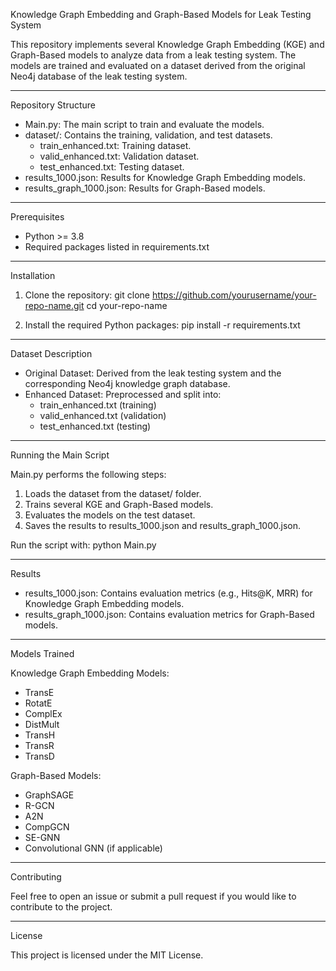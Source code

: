Knowledge Graph Embedding and Graph-Based Models for Leak Testing System

This repository implements several Knowledge Graph Embedding (KGE) and Graph-Based models to analyze data from a leak testing system. The models are trained and evaluated on a dataset derived from the original Neo4j database of the leak testing system.

--------------------------------------------------------------------------------

Repository Structure

- Main.py: The main script to train and evaluate the models.
- dataset/: Contains the training, validation, and test datasets.
  - train_enhanced.txt: Training dataset.
  - valid_enhanced.txt: Validation dataset.
  - test_enhanced.txt: Testing dataset.
- results_1000.json: Results for Knowledge Graph Embedding models.
- results_graph_1000.json: Results for Graph-Based models.

--------------------------------------------------------------------------------

Prerequisites

- Python >= 3.8
- Required packages listed in requirements.txt

--------------------------------------------------------------------------------

Installation

1. Clone the repository:
   git clone https://github.com/yourusername/your-repo-name.git
   cd your-repo-name

2. Install the required Python packages:
   pip install -r requirements.txt

--------------------------------------------------------------------------------

Dataset Description

- Original Dataset: Derived from the leak testing system and the corresponding Neo4j knowledge graph database.
- Enhanced Dataset: Preprocessed and split into:
  - train_enhanced.txt (training)
  - valid_enhanced.txt (validation)
  - test_enhanced.txt (testing)

--------------------------------------------------------------------------------

Running the Main Script

Main.py performs the following steps:
1. Loads the dataset from the dataset/ folder.
2. Trains several KGE and Graph-Based models.
3. Evaluates the models on the test dataset.
4. Saves the results to results_1000.json and results_graph_1000.json.

Run the script with:
python Main.py

--------------------------------------------------------------------------------

Results

- results_1000.json: Contains evaluation metrics (e.g., Hits@K, MRR) for Knowledge Graph Embedding models.
- results_graph_1000.json: Contains evaluation metrics for Graph-Based models.

--------------------------------------------------------------------------------

Models Trained

Knowledge Graph Embedding Models:
- TransE
- RotatE
- ComplEx
- DistMult
- TransH
- TransR
- TransD

Graph-Based Models:
- GraphSAGE
- R-GCN
- A2N
- CompGCN
- SE-GNN
- Convolutional GNN (if applicable)

--------------------------------------------------------------------------------

Contributing

Feel free to open an issue or submit a pull request if you would like to contribute to the project.

--------------------------------------------------------------------------------

License

This project is licensed under the MIT License.
